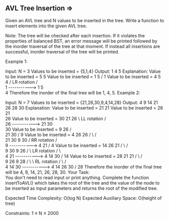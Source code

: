 AVL Tree Insertion  =>
-------------------


Given an AVL tree and N values to be inserted in the tree. Write a function to insert elements into the given AVL tree.

Note:
The tree will be checked after each insertion. 
If it violates the properties of balanced BST, an error message will be printed followed by the inorder traversal of the tree at that moment.
If instead all insertions are successful, inorder traversal of the tree will be printed.

Example 1:

Input:
N = 3
Values to be inserted = {5,1,4} 
Output:
1 4 5
Explanation:
Value to be inserted = 5
    5
Value to be inserted = 1
    5
   /
  1
Value to be inserted = 4
  5                     4
 /    LR rotation        /  \
1    ----------->       1   5
 \
 4
Therefore the inorder of the final tree will be 1, 4, 5.
Example 2:

Input:
N = 7
Values to be inserted = {21,26,30,9,4,14,28} 
Output:
4 9 14 21 26 28 30
Explanation:
Value to be inserted = 21
    21
Value to be inserted = 26
    21
     \
     26
Value to be inserted = 30
  21                        26
   \      LL rotation         /  \
   26    ----------->       21  30
    \
     30
Value to be inserted = 9
    26
   /  \
  21  30
 /
9
Value to be inserted = 4
      26                          26
     /  \                          /  \
    21  30                      9   30
   /          RR rotation        /  \
  9          ----------->       4  21
 /
4
Value to be inserted = 14
      26                          21
     /  \                          /  \
    9   30                      9   26
   / \          LR rotation      /  \    \
  4  21        ----------->    4  14  30
     /
    14
Value to be inserted = 28
      21                          21
     /  \                          /  \
    9   26                      9   28
   / \    \     RL rotation       / \    / \
  4  14   30   ----------->   4  14 26 30
          /
         28
Therefore the inorder of the final tree will be 4, 9, 14, 21, 26, 28, 30.
Your Task:  
You don't need to read input or print anything. Complete the function insertToAVL() which takes the root of the tree and the value of the node to be inserted as input parameters and returns the root of the modified tree.

Expected Time Complexity: O(log N)
Expected Auxiliary Space: O(height of tree)

Constraints:
1 ≤ N ≤ 2000

